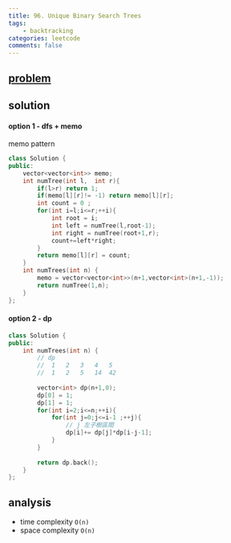 ```yaml
---
title: 96. Unique Binary Search Trees
tags:  
    - backtracking
categories: leetcode
comments: false
---
```


## [problem](https://leetcode.com/problems/unique-binary-search-trees/)
## solution
#### option 1 - dfs + memo
memo pattern
```c++
class Solution {
public:
    vector<vector<int>> memo;
    int numTree(int l,  int r){
        if(l>r) return 1;
        if(memo[l][r]!= -1) return memo[l][r];
        int count = 0 ;
        for(int i=l;i<=r;++i){
            int root = i;
            int left = numTree(l,root-1);
            int right = numTree(root+1,r);
            count+=left*right;
        }
        return memo[l][r] = count;
    }
    int numTrees(int n) {
        memo = vector<vector<int>>(n+1,vector<int>(n+1,-1));
        return numTree(1,n);
    }
};
```
#### option 2 - dp
```c++
class Solution {
public:
    int numTrees(int n) {
        // dp
        //  1   2   3   4   5
        //  1   2   5   14  42
        
        vector<int> dp(n+1,0);
        dp[0] = 1;
        dp[1] = 1;
        for(int i=2;i<=n;++i){
            for(int j=0;j<=i-1 ;++j){
                // j 左子樹區間
                dp[i]+= dp[j]*dp[i-j-1];
            }
        }
        
        return dp.back();
    }
};
```
## analysis 
- time complexity `O(n)`
- space complexity `O(n)`